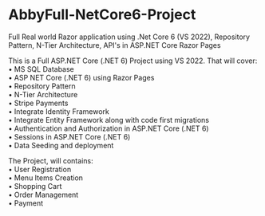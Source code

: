 # AbbyFull-NetCore6-Project
Full Real world Razor application using .Net Core 6 (VS 2022), Repository Pattern, N-Tier Architecture, API's in ASP.NET Core Razor Pages

This is a Full ASP.NET Core (.NET 6) Project using VS 2022. That will cover:<br>
•	MS SQL Database<br>
•	ASP NET Core (.NET 6) using Razor Pages<br>
•	Repository Pattern<br>
•	N-Tier Architecture<br>
•	Stripe Payments<br>
•	Integrate Identity Framework <br>
•	Integrate Entity Framework along with code first migrations<br>
•	Authentication and Authorization in ASP.NET Core (.NET 6)<br>
•	Sessions in ASP.NET Core (.NET 6)<br>
•	Data Seeding and deployment<br>

The Project, will contains:<br>
•	User Registration<br>
•	Menu Items Creation<br>
•	Shopping Cart<br>
•	Order Management<br>
•	Payment <br>
